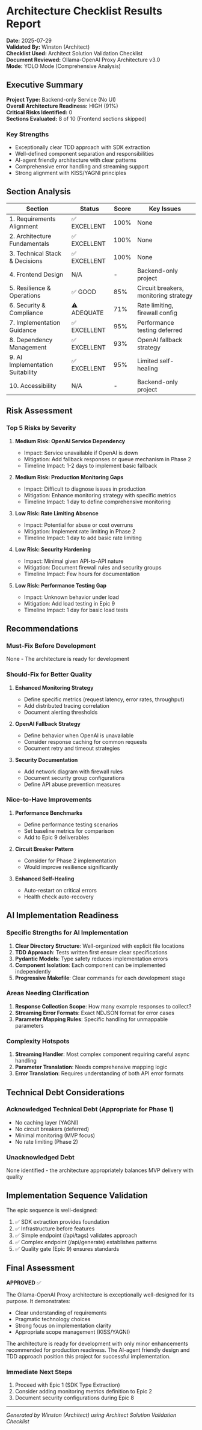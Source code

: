 # Architecture Checklist Results Report

**Date:** 2025-07-29  
**Validated By:** Winston (Architect)  
**Checklist Used:** Architect Solution Validation Checklist  
**Document Reviewed:** Ollama-OpenAI Proxy Architecture v3.0  
**Mode:** YOLO Mode (Comprehensive Analysis)

## Executive Summary

**Project Type:** Backend-only Service (No UI)  
**Overall Architecture Readiness:** HIGH (91%)  
**Critical Risks Identified:** 0  
**Sections Evaluated:** 8 of 10 (Frontend sections skipped)

### Key Strengths
- Exceptionally clear TDD approach with SDK extraction
- Well-defined component separation and responsibilities  
- AI-agent friendly architecture with clear patterns
- Comprehensive error handling and streaming support
- Strong alignment with KISS/YAGNI principles

## Section Analysis

| Section | Status | Score | Key Issues |
|---------|--------|-------|------------|
| 1. Requirements Alignment | ✅ EXCELLENT | 100% | None |
| 2. Architecture Fundamentals | ✅ EXCELLENT | 100% | None |
| 3. Technical Stack & Decisions | ✅ EXCELLENT | 100% | None |
| 4. Frontend Design | N/A | - | Backend-only project |
| 5. Resilience & Operations | ✅ GOOD | 85% | Circuit breakers, monitoring strategy |
| 6. Security & Compliance | ⚠️ ADEQUATE | 71% | Rate limiting, firewall config |
| 7. Implementation Guidance | ✅ EXCELLENT | 95% | Performance testing deferred |
| 8. Dependency Management | ✅ EXCELLENT | 93% | OpenAI fallback strategy |
| 9. AI Implementation Suitability | ✅ EXCELLENT | 95% | Limited self-healing |
| 10. Accessibility | N/A | - | Backend-only project |

## Risk Assessment

### Top 5 Risks by Severity

1. **Medium Risk: OpenAI Service Dependency**
   - Impact: Service unavailable if OpenAI is down
   - Mitigation: Add fallback responses or queue mechanism in Phase 2
   - Timeline Impact: 1-2 days to implement basic fallback

2. **Medium Risk: Production Monitoring Gaps**
   - Impact: Difficult to diagnose issues in production
   - Mitigation: Enhance monitoring strategy with specific metrics
   - Timeline Impact: 1 day to define comprehensive monitoring

3. **Low Risk: Rate Limiting Absence**
   - Impact: Potential for abuse or cost overruns
   - Mitigation: Implement rate limiting in Phase 2
   - Timeline Impact: 1 day to add basic rate limiting

4. **Low Risk: Security Hardening**
   - Impact: Minimal given API-to-API nature
   - Mitigation: Document firewall rules and security groups
   - Timeline Impact: Few hours for documentation

5. **Low Risk: Performance Testing Gap**
   - Impact: Unknown behavior under load
   - Mitigation: Add load testing in Epic 9
   - Timeline Impact: 1 day for basic load tests

## Recommendations

### Must-Fix Before Development
None - The architecture is ready for development

### Should-Fix for Better Quality

1. **Enhanced Monitoring Strategy**
   - Define specific metrics (request latency, error rates, throughput)
   - Add distributed tracing correlation
   - Document alerting thresholds

2. **OpenAI Fallback Strategy**
   - Define behavior when OpenAI is unavailable
   - Consider response caching for common requests
   - Document retry and timeout strategies

3. **Security Documentation**
   - Add network diagram with firewall rules
   - Document security group configurations
   - Define API abuse prevention measures

### Nice-to-Have Improvements

1. **Performance Benchmarks**
   - Define performance testing scenarios
   - Set baseline metrics for comparison
   - Add to Epic 9 deliverables

2. **Circuit Breaker Pattern**
   - Consider for Phase 2 implementation
   - Would improve resilience significantly

3. **Enhanced Self-Healing**
   - Auto-restart on critical errors
   - Health check auto-recovery

## AI Implementation Readiness

### Specific Strengths for AI Implementation

1. **Clear Directory Structure**: Well-organized with explicit file locations
2. **TDD Approach**: Tests written first ensure clear specifications
3. **Pydantic Models**: Type safety reduces implementation errors
4. **Component Isolation**: Each component can be implemented independently
5. **Progressive Makefile**: Clear commands for each development stage

### Areas Needing Clarification

1. **Response Collection Scope**: How many example responses to collect?
2. **Streaming Error Formats**: Exact NDJSON format for error cases
3. **Parameter Mapping Rules**: Specific handling for unmappable parameters

### Complexity Hotspots

1. **Streaming Handler**: Most complex component requiring careful async handling
2. **Parameter Translation**: Needs comprehensive mapping logic
3. **Error Translation**: Requires understanding of both API error formats

## Technical Debt Considerations

### Acknowledged Technical Debt (Appropriate for Phase 1)
- No caching layer (YAGNI)
- No circuit breakers (deferred)
- Minimal monitoring (MVP focus)
- No rate limiting (Phase 2)

### Unacknowledged Debt
None identified - the architecture appropriately balances MVP delivery with quality

## Implementation Sequence Validation

The epic sequence is well-designed:
1. ✅ SDK extraction provides foundation
2. ✅ Infrastructure before features
3. ✅ Simple endpoint (/api/tags) validates approach
4. ✅ Complex endpoint (/api/generate) establishes patterns
5. ✅ Quality gate (Epic 9) ensures standards

## Final Assessment

**APPROVED** ✅

The Ollama-OpenAI Proxy architecture is exceptionally well-designed for its purpose. It demonstrates:
- Clear understanding of requirements
- Pragmatic technology choices
- Strong focus on implementation clarity
- Appropriate scope management (KISS/YAGNI)

The architecture is ready for development with only minor enhancements recommended for production readiness. The AI-agent friendly design and TDD approach position this project for successful implementation.

### Immediate Next Steps
1. Proceed with Epic 1 (SDK Type Extraction)
2. Consider adding monitoring metrics definition to Epic 2
3. Document security configurations during Epic 8

---

*Generated by Winston (Architect) using Architect Solution Validation Checklist*